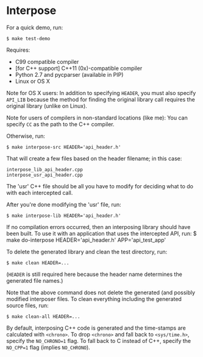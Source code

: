Interpose
=========

For a quick demo, run:
    
    $ make test-demo

Requires:
- C99 compatible compiler
- [for C++ support] C++11 (0x)-compatible compiler
- Python 2.7 and pycparser (available in PIP)
- Linux or OS X

Note for OS X users: In addition to specifying `HEADER`, you must also specify `API_LIB` because the method for finding the original library call requires the original library (unlike on Linux).

Note for users of compilers in non-standard locations (like me): You can specify `CC` as the path to the C++ compiler.

Otherwise, run:
    
    $ make interpose-src HEADER='api_header.h'

That will create a few files based on the header filename; in this case:
    
    interpose_lib_api_header.cpp
    interpose_usr_api_header.cpp

The 'usr' C++ file should be all you have to modify for deciding what to do with each intercepted call.

After you're done modifying the 'usr' file, run:
    
    $ make interpose-lib HEADER='api_header.h'

If no compilation errors occurred, then an interposing library should have been built. To use it with an application that uses the intercepted API, run:
    $ make do-interpose HEADER='api_header.h' APP='api_test_app'

To delete the generated library and clean the test directory, run:
    
    $ make clean HEADER=...

(`HEADER` is still required here because the header name determines the generated file names.)

Note that the above command does not delete the generated (and possibly modified interposer files. To clean everything including the generated source files, run:
    
    $ make clean-all HEADER=...

By default, interposing C++ code is generated and the time-stamps are calculated with `<chrono>`. To drop `<chrono>` and fall back to `<sys/time.h>`, specify the `NO_CHRONO=1` flag. To fall back to C instead of C++, specify the `NO_CPP=1` flag (implies `NO_CHRONO`).

